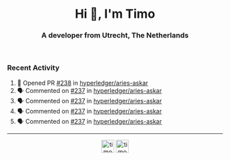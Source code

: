 <h1 align="center">Hi 👋, I'm Timo</h1>
<h3 align="center">A developer from Utrecht, The Netherlands</h3>
<br/>
<!-- https://github.com/rahuldkjain/github-profile-readme-generator --!>

<!--  <p align="left"><img src="https://github-readme-stats.vercel.app/api?username=timoglastra&show_icons=true&count_private=true&" alt="timoglastra" /></p> --!>

<!--
Github language stats
<p align="left"><img src="https://github-readme-stats.vercel.app/api/top-langs/?username=timoglastra&layout=compact" alt="timoglastra" /><p>
-->

<!-- Codestats language stats -->
<!-- <p align="left"><img src="https://codestats-readme.vercel.app/api/top-langs/?username=timoglastra&layout=compact&language_count=12" alt="timoglastra" /><p>    --!>
  
<h3>Recent Activity</h3>

<!--START_SECTION:activity-->
1. 💪 Opened PR [#238](https://github.com/hyperledger/aries-askar/pull/238) in [hyperledger/aries-askar](https://github.com/hyperledger/aries-askar)
2. 🗣 Commented on [#237](https://github.com/hyperledger/aries-askar/issues/237#issuecomment-2050581353) in [hyperledger/aries-askar](https://github.com/hyperledger/aries-askar)
3. 🗣 Commented on [#237](https://github.com/hyperledger/aries-askar/issues/237#issuecomment-2050574983) in [hyperledger/aries-askar](https://github.com/hyperledger/aries-askar)
4. 🗣 Commented on [#237](https://github.com/hyperledger/aries-askar/issues/237#issuecomment-2050574005) in [hyperledger/aries-askar](https://github.com/hyperledger/aries-askar)
5. 🗣 Commented on [#237](https://github.com/hyperledger/aries-askar/issues/237#issuecomment-2050569450) in [hyperledger/aries-askar](https://github.com/hyperledger/aries-askar)
<!--END_SECTION:activity-->

---

<p align="center">
<a href="https://twitter.com/timoglastra" target="blank"><img align="center" src="https://cdn.jsdelivr.net/npm/simple-icons@3.0.1/icons/twitter.svg" alt="timoglastra" height="30" width="30" /></a>
<a href="https://linkedin.com/in/timoglastra" target="blank"><img align="center" src="https://cdn.jsdelivr.net/npm/simple-icons@3.0.1/icons/linkedin.svg" alt="timoglastra" height="30" width="30" /></a>
</p>




